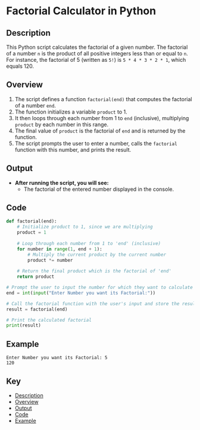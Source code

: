 # Factorial Calculator in Python

## Description
This Python script calculates the factorial of a given number. The factorial of a number `n` is the product of all positive integers less than or equal to `n`. For instance, the factorial of 5 (written as `5!`) is `5 * 4 * 3 * 2 * 1`, which equals 120.

## Overview
1. The script defines a function `factorial(end)` that computes the factorial of a number `end`.
2. The function initializes a variable `product` to 1.
3. It then loops through each number from 1 to `end` (inclusive), multiplying `product` by each number in this range.
4. The final value of `product` is the factorial of `end` and is returned by the function.
5. The script prompts the user to enter a number, calls the `factorial` function with this number, and prints the result.

## Output
- **After running the script, you will see:**
    - The factorial of the entered number displayed in the console.

## Code
```python
def factorial(end):
    # Initialize product to 1, since we are multiplying
    product = 1
    
    # Loop through each number from 1 to 'end' (inclusive)
    for number in range(1, end + 1):
        # Multiply the current product by the current number
        product *= number
    
    # Return the final product which is the factorial of 'end'
    return product

# Prompt the user to input the number for which they want to calculate the factorial
end = int(input("Enter Number you want its Factorial:"))

# Call the factorial function with the user's input and store the result
result = factorial(end)

# Print the calculated factorial
print(result)
```

## Example
```plaintext
Enter Number you want its Factorial: 5
120
```

## Key
- [Description](#description)
- [Overview](#overview)
- [Output](#output)
- [Code](#code)
- [Example](#example)